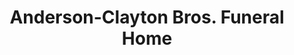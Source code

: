---
title: "Anderson-Clayton Bros. Funeral Home"
url: /kemp/anderson-clayton-bros-funeral-home/
shop: Bestattungen
---